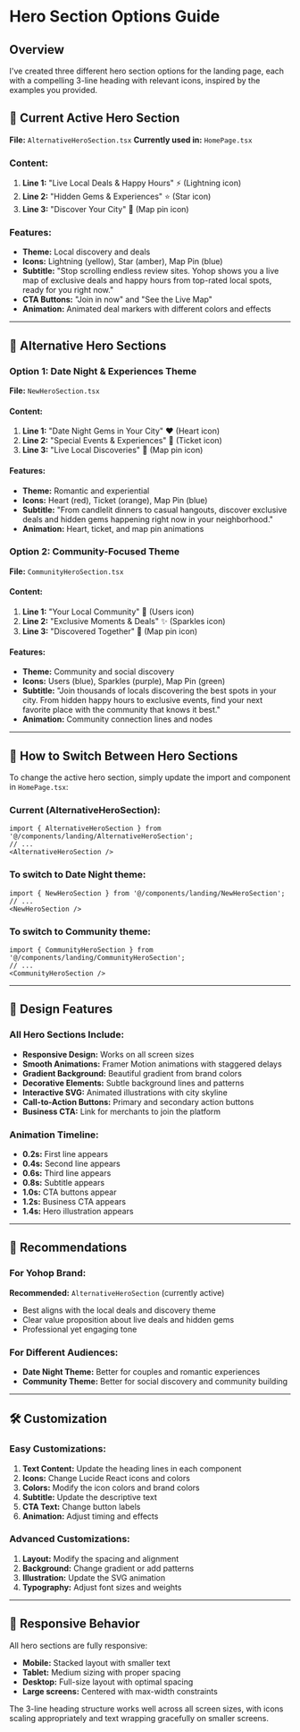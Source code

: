 # Hero Section Options Guide

## Overview
I've created three different hero section options for the landing page, each with a compelling 3-line heading with relevant icons, inspired by the examples you provided.

## 🎯 Current Active Hero Section
**File:** `AlternativeHeroSection.tsx`
**Currently used in:** `HomePage.tsx`

### Content:
1. **Line 1:** "Live Local Deals & Happy Hours" ⚡ (Lightning icon)
2. **Line 2:** "Hidden Gems & Experiences" ⭐ (Star icon)  
3. **Line 3:** "Discover Your City" 📍 (Map pin icon)

### Features:
- **Theme:** Local discovery and deals
- **Icons:** Lightning (yellow), Star (amber), Map Pin (blue)
- **Subtitle:** "Stop scrolling endless review sites. Yohop shows you a live map of exclusive deals and happy hours from top-rated local spots, ready for you right now."
- **CTA Buttons:** "Join in now" and "See the Live Map"
- **Animation:** Animated deal markers with different colors and effects

---

## 🎨 Alternative Hero Sections

### Option 1: Date Night & Experiences Theme
**File:** `NewHeroSection.tsx`

#### Content:
1. **Line 1:** "Date Night Gems in Your City" ❤️ (Heart icon)
2. **Line 2:** "Special Events & Experiences" 🎫 (Ticket icon)
3. **Line 3:** "Live Local Discoveries" 📍 (Map pin icon)

#### Features:
- **Theme:** Romantic and experiential
- **Icons:** Heart (red), Ticket (orange), Map Pin (blue)
- **Subtitle:** "From candlelit dinners to casual hangouts, discover exclusive deals and hidden gems happening right now in your neighborhood."
- **Animation:** Heart, ticket, and map pin animations

### Option 2: Community-Focused Theme
**File:** `CommunityHeroSection.tsx`

#### Content:
1. **Line 1:** "Your Local Community" 👥 (Users icon)
2. **Line 2:** "Exclusive Moments & Deals" ✨ (Sparkles icon)
3. **Line 3:** "Discovered Together" 📍 (Map pin icon)

#### Features:
- **Theme:** Community and social discovery
- **Icons:** Users (blue), Sparkles (purple), Map Pin (green)
- **Subtitle:** "Join thousands of locals discovering the best spots in your city. From hidden happy hours to exclusive events, find your next favorite place with the community that knows it best."
- **Animation:** Community connection lines and nodes

---

## 🔄 How to Switch Between Hero Sections

To change the active hero section, simply update the import and component in `HomePage.tsx`:

### Current (AlternativeHeroSection):
```tsx
import { AlternativeHeroSection } from '@/components/landing/AlternativeHeroSection';
// ...
<AlternativeHeroSection />
```

### To switch to Date Night theme:
```tsx
import { NewHeroSection } from '@/components/landing/NewHeroSection';
// ...
<NewHeroSection />
```

### To switch to Community theme:
```tsx
import { CommunityHeroSection } from '@/components/landing/CommunityHeroSection';
// ...
<CommunityHeroSection />
```

---

## 🎨 Design Features

### All Hero Sections Include:
- **Responsive Design:** Works on all screen sizes
- **Smooth Animations:** Framer Motion animations with staggered delays
- **Gradient Background:** Beautiful gradient from brand colors
- **Decorative Elements:** Subtle background lines and patterns
- **Interactive SVG:** Animated illustrations with city skyline
- **Call-to-Action Buttons:** Primary and secondary action buttons
- **Business CTA:** Link for merchants to join the platform

### Animation Timeline:
- **0.2s:** First line appears
- **0.4s:** Second line appears  
- **0.6s:** Third line appears
- **0.8s:** Subtitle appears
- **1.0s:** CTA buttons appear
- **1.2s:** Business CTA appears
- **1.4s:** Hero illustration appears

---

## 🎯 Recommendations

### For Yohop Brand:
**Recommended:** `AlternativeHeroSection` (currently active)
- Best aligns with the local deals and discovery theme
- Clear value proposition about live deals and hidden gems
- Professional yet engaging tone

### For Different Audiences:
- **Date Night Theme:** Better for couples and romantic experiences
- **Community Theme:** Better for social discovery and community building

---

## 🛠️ Customization

### Easy Customizations:
1. **Text Content:** Update the heading lines in each component
2. **Icons:** Change Lucide React icons and colors
3. **Colors:** Modify the icon colors and brand colors
4. **Subtitle:** Update the descriptive text
5. **CTA Text:** Change button labels
6. **Animation:** Adjust timing and effects

### Advanced Customizations:
1. **Layout:** Modify the spacing and alignment
2. **Background:** Change gradient or add patterns
3. **Illustration:** Update the SVG animation
4. **Typography:** Adjust font sizes and weights

---

## 📱 Responsive Behavior

All hero sections are fully responsive:
- **Mobile:** Stacked layout with smaller text
- **Tablet:** Medium sizing with proper spacing
- **Desktop:** Full-size layout with optimal spacing
- **Large screens:** Centered with max-width constraints

The 3-line heading structure works well across all screen sizes, with icons scaling appropriately and text wrapping gracefully on smaller screens.
